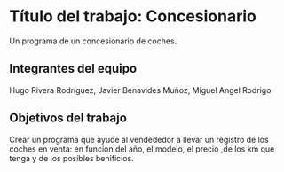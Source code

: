 # Título del trabajo: Concesionario
Un programa de un concesionario de coches.

## Integrantes del equipo

Hugo Rivera Rodríguez, Javier Benavides Muñoz, Miguel Angel Rodrigo 

## Objetivos del trabajo

Crear un programa que ayude al vendededor a llevar un registro de los coches en venta:
en funcion del año, el modelo, el precio ,de los km  que tenga y de los posibles benificios.

